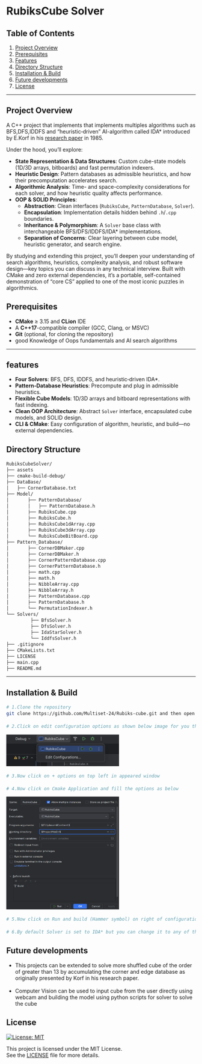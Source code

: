 # RubiksCube Solver


## Table of Contents

1. [Project Overview](#project-overview)
2. [Prerequisites](#prerequisites)
3. [Features](#features)
4. [Directory Structure](#directory-structure)
5. [Installation & Build](#installation--build)
6. [Future developments](#Future-developments)
7. [License](#license)

---

## Project Overview

A C++ project that implements that implements multiples algorithms such as BFS,DFS,IDDFS and “heuristic‐driven” AI-algorithm called IDA* introduced by E.Korf in his [research paper](https://www.cs.princeton.edu/courses/archive/fall06/cos402/papers/korfrubik.pdf) in 1985.

Under the hood, you’ll explore:

- **State Representation & Data Structures**: Custom cube-state models (1D/3D arrays, bitboards) and fast permutation indexers.
- **Heuristic Design**: Pattern databases as admissible heuristics, and how their precomputation accelerates search.
- **Algorithmic Analysis**: Time- and space-complexity considerations for each solver, and how heuristic quality affects performance.
- **OOP & SOLID Principles**:
   - **Abstraction**: Clean interfaces (`RubiksCube`, `PatternDatabase`, `Solver`).
   - **Encapsulation**: Implementation details hidden behind `.h`/`.cpp` boundaries.
   - **Inheritance & Polymorphism**: A `Solver` base class with interchangeable BFS/DFS/IDDFS/IDA* implementations.
   - **Separation of Concerns**: Clear layering between cube model, heuristic generator, and search engine.

By studying and extending this project, you’ll deepen your understanding of search algorithms, heuristics, complexity analysis, and robust software design—key topics you can discuss in any technical interview. Built with CMake and zero external dependencies, it’s a portable, self-contained demonstration of “core CS” applied to one of the most iconic puzzles in algorithmics.

## Prerequisites

- **CMake** ≥ 3.15 and **CLion** IDE 
- A **C++17**-compatible compiler (GCC, Clang, or MSVC)
- **Git** (optional, for cloning the repository)  
- good Knowledge of Oops fundamentals and AI search algorithms
---
## features

- **Four Solvers**: BFS, DFS, IDDFS, and heuristic‐driven IDA*.
- **Pattern‐Database Heuristics**: Precompute and plug in admissible heuristics.
- **Flexible Cube Models**: 1D/3D arrays and bitboard representations with fast indexing.
- **Clean OOP Architecture**: Abstract `Solver` interface, encapsulated cube models, and SOLID design.
- **CLI & CMake**: Easy configuration of algorithm, heuristic, and build—no external dependencies.


## Directory Structure

````
RubiksCubeSolver/
├── assets
├── cmake-build-debug/           
├── DataBase/
│   ├── CornerDatabase.txt              
├── Model/
│       ├── PatternDatabase/     
│       │   ├── PatternDatabase.h
│       ├── RubiksCube.cpp
│       ├── RubiksCube.h
│       ├── RubiksCube1dArray.cpp
│       ├── RubiksCube3dArray.cpp
│       └── RubiksCubeBitBoard.cpp
├── Pattern_Database/    
│       ├── CornerDBMaker.cpp
│       ├── CornerDBMaker.h
│       ├── CornerPatternDatabase.cpp
│       ├── CornerPatternDatabase.h
│       ├── math.cpp
│       ├── math.h
│       ├── NibbleArray.cpp
│       ├── NibbleArray.h
│       ├── PatternDatabase.cpp
│       ├── PatternDatabase.h
│       └── PermutationIndexer.h
└── Solvers/                     
         ├── BfsSolver.h
         ├── DfsSolver.h
         ├── IdaStarSolver.h
         └── IddfsSolver.h
├── .gitignore
├── CMakeLists.txt
├── LICENSE
├── main.cpp
├── README.md
````


---


## Installation & Build

```bash
# 1.Clone the repository
git clone https://github.com/Multiset-24/Rubiks-cube.git and then open folder in Clion IDE

# 2.Click on edit configuration options as shown below image for you there will bw no Rubiks cube there so click on edit configuration or add configurations
```

<img alt="img.png" src="assets/img.png" width="300"/>

```bash
# 3.Now click on + options on top left in appeared window

# 4.Now click on Cmake Application and fill the options as below
```

<img alt="img_2.png" height="300" src="assets/img_2.png" width="300"/>

```bash
# 5.Now click on Run and build (Hammer symbol) on right of configuration and you are all set .

# 6.By default Solver is set to IDA* but you can change it to any of the algorithm you want and feed your cube in custom cube 3d array shuffled upto 8 times or use a random shuffle function .
```

## Future developments
+ This projects can be extended to solve more shuffled cube of the order of greater than 13 by accumulating the corner and edge database as originally presented by Korf in his research paper.         
         <br>
+ Computer Vision can be used to input cube from the user directly using webcam and building the model using python scripts for solver to solve the cube 

## License

[![License: MIT](https://img.shields.io/badge/License-MIT-yellow.svg)](https://opensource.org/licenses/MIT)

This project is licensed under the MIT License.  
See the [LICENSE](LICENSE) file for more details.



